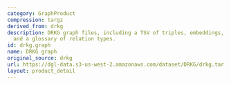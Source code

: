 ```yaml
---
category: GraphProduct
compression: targz
derived_from: drkg
description: DRKG graph files, including a TSV of triples, embeddings, ID mappings,
  and a glossary of relation types.
id: drkg.graph
name: DRKG graph
original_source: drkg
url: https://dgl-data.s3-us-west-2.amazonaws.com/dataset/DRKG/drkg.tar.gz
layout: product_detail
---
```

